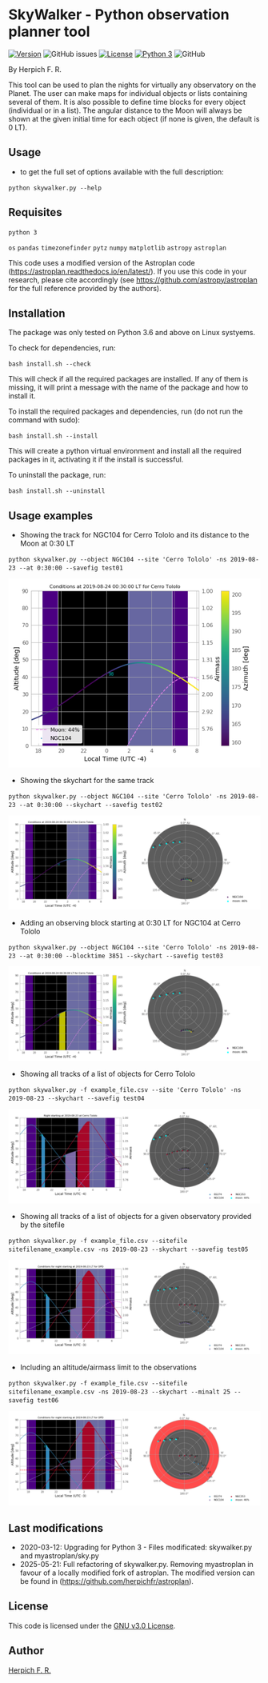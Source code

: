 SkyWalker - Python observation planner tool
===========================================

[![Version](https://img.shields.io/github/v/release/herpichfr/skywalker)](https://img.shields.io/github/v/release/herpichfr/skywalker)
![GitHub issues](https://img.shields.io/github/issues/herpichfr/skywalker)
[![License](https://img.shields.io/badge/license-GNUv3.0-green)](LICENSE)
[![Python 3](https://img.shields.io/badge/python-3.6%2B-blue.svg)](https://www.python.org/downloads/)
![GitHub](https://img.shields.io/github/stars/herpichfr/skywalker?style=social)

By Herpich F. R.  

This tool can be used to plan the nights for virtually any observatory on the Planet. The user can make maps for individual objects or lists containing several of them. It is also possible to define time blocks for every object (individual or in a list). The angular distance to the Moon will always be shown at the given initial time for each object (if none is given, the default is 0 LT).

Usage
-----

- to get the full set of options available with the full description:

``python skywalker.py --help``

Requisites
----------

``python 3``

``os``
``pandas``
``timezonefinder``
``pytz``
``numpy``
``matplotlib``
``astropy``
``astroplan``

This code uses a modified version of the Astroplan code (https://astroplan.readthedocs.io/en/latest/). If you use this code in your research, please cite accordingly (see https://github.com/astropy/astroplan for the full reference provided by the authors).

Installation
------------

The package was only tested on Python 3.6 and above on Linux systyems.

To check for dependencies, run:

``bash install.sh --check``

This will check if all the required packages are installed. If any of them is missing, it will print a message with the name of the package and how to install it.

To install the required packages and dependencies, run (do not run the command with sudo):

``bash install.sh --install``

This will create a python virtual environment and install all the required packages in it, activating it if the install is successful. 

To uninstall the package, run:

``bash install.sh --uninstall``

Usage examples
--------------

* Showing the track for NGC104 for Cerro Tololo and its distance to the Moon at 0:30 LT

``python skywalker.py --object NGC104 --site 'Cerro Tololo' -ns 2019-08-23 --at 0:30:00 --savefig test01``

![Example 1](figs/test01_2019-08-23_plan.png)

* Showing the skychart for the same track

``python skywalker.py --object NGC104 --site 'Cerro Tololo' -ns 2019-08-23 --at 0:30:00 --skychart --savefig test02``

![Example 2](figs/test02_2019-08-23_plan.png)
   
* Adding an observing block starting at 0:30 LT for NGC104 at Cerro Tololo

``python skywalker.py --object NGC104 --site 'Cerro Tololo' -ns 2019-08-23 --at 0:30:00 --blocktime 3851 --skychart --savefig test03``

![Example 3](figs/test03_2019-08-23_plan.png)

* Showing all tracks of a list of objects for Cerro Tololo

``python skywalker.py -f example_file.csv --site 'Cerro Tololo' -ns 2019-08-23 --skychart --savefig test04``

![Example 4](figs/test04_2019-08-23_plan.png)

* Showing all tracks of a list of objects for a given observatory provided by the sitefile

``python skywalker.py -f example_file.csv --sitefile sitefilename_example.csv -ns 2019-08-23 --skychart --savefig test05``

![Example 5](figs/test05_2019-08-23_plan.png)

* Including an altitude/airmass limit to the observations

``python skywalker.py -f example_file.csv --sitefile sitefilename_example.csv -ns 2019-08-23 --skychart --minalt 25 --savefig test06``

![Example 6](figs/test06_2019-08-23_plan.png)

Last modifications
------------------

* 2020-03-12: Upgrading for Python 3 - Files modificated: skywalker.py and myastroplan/sky.py
* 2025-05-21: Full refactoring of skywalker.py. Removing myastroplan in favour of a locally modified fork of astroplan. The modified version can be found in (https://github.com/herpichfr/astroplan).

## License

This code is licensed under the [GNU v3.0 License](LICENSE).

## Author

[Herpich F. R.](https://orcid.org/0000-0001-7907-7884)
